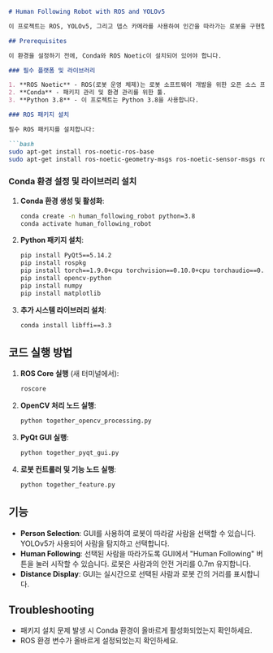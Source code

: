 ```markdown
# Human Following Robot with ROS and YOLOv5

이 프로젝트는 ROS, YOLOv5, 그리고 뎁스 카메라를 사용하여 인간을 따라가는 로봇을 구현합니다. GUI를 통해 선택된 사람을 로봇이 인식하고, 일정 거리를 유지하면서 따라갑니다. 시스템은 ROS와 Python을 기반으로 하며, PyQt를 GUI로, OpenCV를 이미지 처리에 사용합니다.

## Prerequisites

이 환경을 설정하기 전에, Conda와 ROS Noetic이 설치되어 있어야 합니다.

### 필수 플랫폼 및 라이브러리

1. **ROS Noetic** - ROS(로봇 운영 체제)는 로봇 소프트웨어 개발을 위한 오픈 소스 프레임워크입니다.
2. **Conda** - 패키지 관리 및 환경 관리를 위한 툴.
3. **Python 3.8** - 이 프로젝트는 Python 3.8을 사용합니다.

### ROS 패키지 설치

필수 ROS 패키지를 설치합니다:

```bash
sudo apt-get install ros-noetic-ros-base
sudo apt-get install ros-noetic-geometry-msgs ros-noetic-sensor-msgs ros-noetic-cv-bridge ros-noetic-image-transport
```

### Conda 환경 설정 및 라이브러리 설치

1. **Conda 환경 생성 및 활성화**:

    ```bash
    conda create -n human_following_robot python=3.8
    conda activate human_following_robot
    ```

2. **Python 패키지 설치**:

    ```bash
    pip install PyQt5==5.14.2
    pip install rospkg
    pip install torch==1.9.0+cpu torchvision==0.10.0+cpu torchaudio==0.9.0 --extra-index-url https://download.pytorch.org/whl/cpu
    pip install opencv-python
    pip install numpy
    pip install matplotlib
    ```

3. **추가 시스템 라이브러리 설치**:

    ```bash
    conda install libffi==3.3
    ```

## 코드 실행 방법

1. **ROS Core 실행** (새 터미널에서):

    ```bash
    roscore
    ```

2. **OpenCV 처리 노드 실행**:

    ```bash
    python together_opencv_processing.py
    ```

3. **PyQt GUI 실행**:

    ```bash
    python together_pyqt_gui.py
    ```

4. **로봇 컨트롤러 및 기능 노드 실행**:

    ```bash
    python together_feature.py
    ```

## 기능

- **Person Selection**: GUI를 사용하여 로봇이 따라갈 사람을 선택할 수 있습니다. YOLOv5가 사용되어 사람을 탐지하고 선택합니다.
- **Human Following**: 선택된 사람을 따라가도록 GUI에서 "Human Following" 버튼을 눌러 시작할 수 있습니다. 로봇은 사람과의 안전 거리를 0.7m 유지합니다.
- **Distance Display**: GUI는 실시간으로 선택된 사람과 로봇 간의 거리를 표시합니다.

## Troubleshooting

- 패키지 설치 문제 발생 시 Conda 환경이 올바르게 활성화되었는지 확인하세요.
- ROS 환경 변수가 올바르게 설정되었는지 확인하세요.
```

